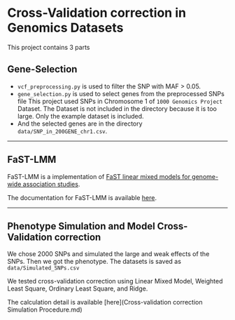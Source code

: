 # Cross-Validation correction in Genomics Datasets

This project contains 3 parts

## Gene-Selection
- `vcf_preprocessing.py` is used to filter the SNP with MAF > 0.05.
- `gene_selection.py` is used to select genes from the preprocessed SNPs file
This project used SNPs in Chromosome 1 of `1000 Genomics Project` Dataset. The Dataset is not included in the directory because it is too large. Only the example dataset is included.
- And the selected genes are in the directory `data/SNP_in_200GENE_chr1.csv`.

-----
## FaST-LMM 
FaST-LMM is a implementation of [FaST linear mixed models for genome-wide association studies](https://www.nature.com/articles/nmeth.1681).

The documentation for FaST-LMM is available [here](FAST_LMM/Readme.md).

------
## Phenotype Simulation and Model Cross-Validation correction
We chose 2000 SNPs and simulated the large and weak effects of the SNPs. Then we got the phenotype. The datasets is saved as `data/Simulated_SNPs.csv`

We tested cross-validation correction using Linear Mixed Model, Weighted Least Square, Ordinary Least Square, and Ridge.

The calculation detail is available [here](Cross-validation correction Simulation Procedure.md)
